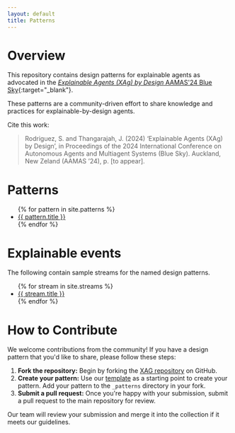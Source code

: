 ```yaml
---
layout: default
title: Patterns
---
```


# Overview

This repository contains design patterns for explainable agents as advocated in the [_Explainable Agents (XAg) by Design_ AAMAS'24 Blue Sky](https://www.aamas2024-conference.auckland.ac.nz/accepted/blue-sky-ideas/){:target="_blank"}.

These patterns are a community-driven effort to share knowledge and practices for explainable-by-design agents.

Cite this work:
>  Rodriguez, S. and Thangarajah, J. (2024) ‘Explainable Agents (XAg) by Design’, in Proceedings of the 2024 International Conference on Autonomous Agents and Multiagent Systems (Blue Sky). Auckland, New Zeland (AAMAS ’24), p. [to appear].


# Patterns

<ul>
  {% for pattern in site.patterns %}
    <li>
       <a href="{{ site.baseurl }}{{ pattern.url }}">{{ pattern.title }}</a>
    </li>
  {% endfor %}
</ul>

# Explainable events

The following contain sample streams for the named design patterns.

<ul>
  {% for stream in site.streams %}
    <li>
       <a href="{{ site.baseurl }}{{ stream.url }}">{{ stream.title }}</a>
    </li>
  {% endfor %}
</ul>

# How to Contribute

We welcome contributions from the community! If you have a design pattern that you'd like to share, please follow these steps:

<ol>
  <li><strong>Fork the repository:</strong> Begin by forking the <a href="https://github.com/hmteams/xag" target="_blank">XAG repository</a> on GitHub.</li>
  <li><strong>Create your pattern:</strong> Use our <a href="https://github.com/hmteams/xag/TEMPLATE.md" target="_blank">template</a> as a starting point to create your pattern. Add your pattern to the <code>_patterns</code> directory in your fork.</li>
  <li><strong>Submit a pull request:</strong> Once you're happy with your submission, submit a pull request to the main repository for review.</li>
</ol>

<p>Our team will review your submission and merge it into the collection if it meets our guidelines.</p>
